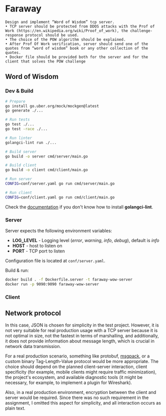 # Faraway

```
Design and implement “Word of Wisdom” tcp server.
• TCP server should be protected from DDOS attacks with the Prof of Work (https://en.wikipedia.org/wiki/Proof_of_work), the challenge-response protocol should be used.
• The choice of the POW algorithm should be explained.
• After Prof Of Work verification, server should send one of the quotes from “word of wisdom” book or any other collection of the quotes.
• Docker file should be provided both for the server and for the client that solves the POW challenge
```

## Word of Wisdom

### Dev & Build

```sh
# Prepare
go install go.uber.org/mock/mockgen@latest
go generate ./...

# Run tests
go test ./...
go test -race ./...

# Run linter
golangci-lint run ./...

# Build server
go build -o server cmd/server/main.go

# Build client
go build -o client cmd/client/main.go

# Run server
CONFIG=conf/server.yaml go run cmd/server/main.go

# Run client
CONFIG=conf/client.yaml go run cmd/client/main.go
```

Check the [documentation](https://golangci-lint.run/welcome/install/#local-installation) if you don't know how to install **golangci-lint**.

### Server
Server expects the following environment variables:
  - **LOG_LEVEL** - Logging level (*error*, *warning*, *info*, *debug*), default is *info*
  - **HOST** - host to listen on
  - **PORT** - TCP port to listen

Configuration file is located at `conf/server.yaml`.

Build & run:
```sh
docker build . -f Dockerfile.server -t faraway-wow-server
docker run -p 9090:9090 faraway-wow-server
```

### Client

## Network protocol

In this case, JSON is chosen for simplicity in the test project. However, it is not very suitable for real production usage with a TCP server because it is not optimal in size, not the fastest in terms of marshalling, and additionally, it does not provide information about message length, which is crucial in network data transmission.

For a real production scenario, something like protobuf, [msgpack](https://msgpack.org), or a custom binary Tag-Length-Value protocol would be more appropriate. The choice should depend on the planned client-server interaction, client specificity (for example, mobile clients might require traffic minimization), the project's ecosystem, and available diagnostic tools (it might be necessary, for example, to implement a plugin for Wireshark).

Also, in a real production environment, encryption between the client and server would be required. Since there was no such requirement in the assignment, I omitted this aspect for simplicity, and all interaction occurs as plain text.


